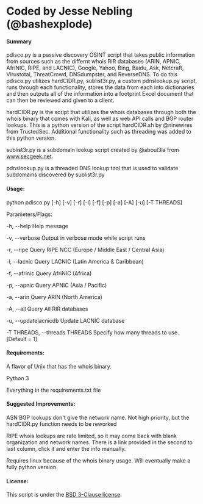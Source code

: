 # Coded by Jesse Nebling (@bashexplode)

#### Summary

pdisco.py is a passive discovery OSINT script that takes public information from sources such as the differnt whois RIR databases (ARIN, APNIC, AfriNIC, RIPE, and LACNIC), Google, Yahoo, Bing, Baidu, Ask, Netcraft, Virustotal, ThreatCrowd, DNSdumpster, and ReverseDNS. To do this pdisco.py utilizes hardCIDR.py, sublist3r.py, a custom pdnslookup.py script, runs through each functionality, stores the data from each into dictionaries and then outputs all of the information into a footprint Excel document that can then be reviewed and given to a client.

hardCIDR.py is the script that utilizes the whois databases through both the whois binary that comes with Kali, as well as web API calls and BGP router lookups. This is a python version of the script hardCIDR.sh by @ninewires from TrustedSec. Additional functionality such as threading was added to this python version.

sublist3r.py is a subdomain lookup script created by @aboul3la from www.secgeek.net.

pdnslookup.py is a threaded DNS lookup tool that is used to validate subdomains discovered by sublist3r.py

#### Usage:

python pdisco.py [-h] [-v] [-r] [-l] [-f] [-p] [-a] [-A] [-u] [-T THREADS]

Parameters/Flags:

  -h, --help            			Help message
  
  -v, --verbose         			Output in verbose mode while script runs
  
  -r, --ripe            			Query RIPE NCC (Europe / Middle East / Central Asia)
  
  -l, --lacnic          			Query LACNIC (Latin America & Caribbean)
  
  -f, --afrinic         			Query AfriNIC (Africa)
  
  -p, --apnic           			Query APNIC (Asia / Pacific)
  
  -a, --arin            			Query ARIN (North America)
  
  -A, --all             			Query All RIR databases
  
  -u, --updatelacnicdb  			Update LACNIC database
  
  -T THREADS, --threads THREADS		Specify how many threads to use. [Default = 1]


#### Requirements:

A flavor of Unix that has the whois binary.

Python 3

Everything in the requirements.txt file


#### Suggested Improvements:

ASN BGP lookups don't give the network name. Not high priority, but the hardCIDR.py function needs to be reworked

RIPE whois lookups are rate limited, so it may come back with blank organization and network names. There is a link provided in the second to last column, click it and enter the info manually. 

Requires linux because of the whois binary usage. Will eventually make a fully python version.

#### License:
This script is under the [BSD 3-Clause license](https://raw.githubusercontent.com/bashexplode/Invoke-LateralMovement/master/LICENSE).
